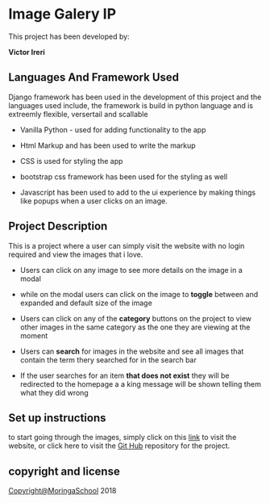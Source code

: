 # **Image Galery IP**

This project has been developed by:

**Victor Ireri**

## Languages And Framework Used

Django framework has been used in the development of this project and the languages used include, the framework is build in python language and is extreemly flexible, versertail and scallable

-   Vanilla Python - used for adding functionality to the app

-   Html Markup and has been used to write the markup

-   CSS is used for styling the app

-   bootstrap css framework has been used for the styling as well

-   Javascript has been used to add to the ui experience by making things like popups when a user clicks on an image.

## Project Description

This is a project where a user can simply visit the website with no login required and view the images that i love.

-   Users can click on any image to see more details on the image in a modal

-   while on the modal users can click on the image to **toggle** between and expanded and default size of the image

-   Users can click on any of the **category** buttons on the project to view other images in the same category as the one they are viewing at the moment

-   Users can **search** for images in the website and see all images that contain the term thery searched for in the search bar

-   If the user searches for an item **that does not exist** they will be redirected to the homepage a a king message will be shown telling them what they did wrong

## Set up instructions

to start going through the images, simply click on this [link](hhttps://github.com/IreriVIkki/blogsIP/ "IV-Blogs.com") to visit the website, or click here to visit the [Git Hub](hhttps://github.com/IreriVIkki/blogsIP/ "IV-Blogs.com") repository for the project.

## copyright and license

[Copyright@MoringaSchool]() 2018
